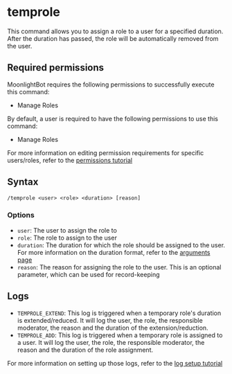 # temprole

This command allows you to assign a role to a user for a specified duration. After the duration has passed, the role
will be automatically removed from the user.

## Required permissions

MoonlightBot requires the following permissions to successfully execute this command:

* Manage Roles

By default, a user is required to have the following permissions to use this command:

* Manage Roles

For more information on editing permission requirements for specific users/roles, refer to
the [permissions tutorial](<linkToPermissionsTutorial>)

## Syntax

```text
/temprole <user> <role> <duration> [reason]
```

### Options

* `user`: The user to assign the role to
* `role`: The role to assign to the user
* `duration`: The duration for which the role should be assigned to the user. For more information on the duration
  format, refer to the [arguments page](../start-up/arguments.md#durations)
* `reason`: The reason for assigning the role to the user. This is an optional parameter, which can be used for
  record-keeping

## Logs

* `TEMPROLE_EXTEND`: This log is triggered when a temporary role's duration is extended/reduced.
  It will log the user, the role, the responsible moderator, the reason and the duration of the extension/reduction.
* `TEMPROLE_ADD`: This log is triggered when a temporary role is assigned to a user.
  It will log the user, the role, the responsible moderator, the reason and the duration of the role assignment.

For more information on setting up those logs, refer to the [log setup tutorial](<linkToLogTutorial>)